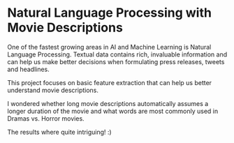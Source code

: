 # Natural Language Processing with Movie Descriptions

One of the fastest growing areas in AI and Machine Learning is Natural Language Processing. Textual data contains rich, invaluable information 
and can help us make better decisions when formulating press releases, tweets and headlines. 

This project focuses on basic feature extraction that can help us better understand movie descriptions.

I wondered whether long movie descriptions automatically assumes a longer duration of the movie and what words are most commonly used in Dramas vs. Horror movies. 

The results where quite intriguing! :)
